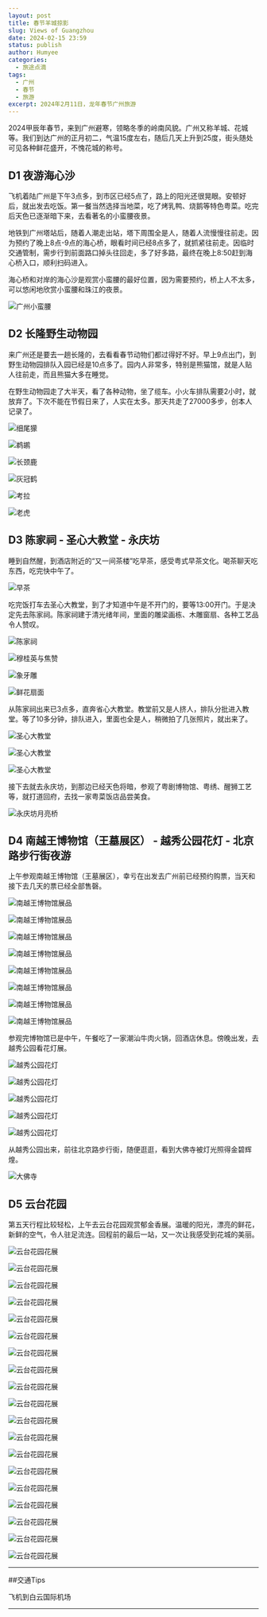 ```yaml
---
layout: post
title: 春节羊城掠影
slug: Views of Guangzhou
date: 2024-02-15 23:59
status: publish
author: Humyee
categories: 
  - 旅途点滴
tags: 
  - 广州
  - 春节
  - 旅游
excerpt: 2024年2月11日，龙年春节广州旅游
---
```


2024甲辰年春节，来到广州避寒，领略冬季的岭南风貌。广州又称羊城、花城等。我们到达广州的正月初二，气温15度左右，随后几天上升到25度，街头随处可见各种鲜花盛开，不愧花城的称号。

<h2>D1 夜游海心沙</h2>
飞机着陆广州是下午3点多，到市区已经5点了，路上的阳光还很晃眼。安顿好后，就出发去吃饭。第一餐当然选择当地菜，吃了烤乳鸭、烧鹅等特色粤菜。吃完后天色已逐渐暗下来，去看著名的小蛮腰夜景。

地铁到广州塔站后，随着人潮走出站，塔下周围全是人，随着人流慢慢往前走。因为预约了晚上8点-9点的海心桥，眼看时间已经8点多了，就抓紧往前走。因临时交通管制，需步行到前面路口掉头往回走，多了好多路，最终在晚上8:50赶到海心桥入口，顺利扫码进入。

海心桥和对岸的海心沙是观赏小蛮腰的最好位置，因为需要预约，桥上人不太多，可以悠闲地欣赏小蛮腰和珠江的夜景。

![广州小蛮腰](./images/20240211-guangzhou/guangzhou-01.jpg "广州小蛮腰")


<h2>D2 长隆野生动物园</h2>
来广州还是要去一趟长隆的，去看看春节动物们都过得好不好。早上9点出门，到野生动物园排队入园已经是10点多了。园内人非常多，特别是熊猫馆，就是人贴人往前走，而且熊猫大多在睡觉。

在野生动物园走了大半天，看了各种动物，坐了缆车。小火车排队需要2小时，就放弃了。下次不能在节假日来了，人实在太多。那天共走了27000多步，创本人记录了。

![细尾獴](./images/20240211-guangzhou/guangzhou-02.jpg "细尾獴")

![鹈鹕](./images/20240211-guangzhou/guangzhou-03.jpg "鹈鹕")

![长颈鹿](./images/20240211-guangzhou/guangzhou-04.jpg "长颈鹿")

![灰冠鹤](./images/20240211-guangzhou/guangzhou-05.jpg "灰冠鹤")

![考拉](./images/20240211-guangzhou/guangzhou-06.jpg "考拉")

![老虎](./images/20240211-guangzhou/guangzhou-07.jpg "老虎")


<h2>D3 陈家祠 - 圣心大教堂 - 永庆坊</h2>
睡到自然醒，到酒店附近的“又一间茶楼”吃早茶，感受粤式早茶文化。喝茶聊天吃东西，吃完快中午了。

![早茶](./images/20240211-guangzhou/guangzhou-08.jpg "早茶")


吃完饭打车去圣心大教堂，到了才知道中午是不开门的，要等13:00开门。于是决定先去陈家祠。陈家祠建于清光绪年间，里面的雕梁画栋、木雕窗扇、各种工艺品令人赞叹。

![陈家祠](./images/20240211-guangzhou/guangzhou-09.jpg "陈家祠")

![穆桂英与焦赞](./images/20240211-guangzhou/guangzhou-10.jpg "穆桂英与焦赞")

![象牙雕](./images/20240211-guangzhou/guangzhou-11.jpg "象牙雕")

![鲜花扇面](./images/20240211-guangzhou/guangzhou-12.jpg "鲜花扇面")


从陈家祠出来已3点多，直奔省心大教堂。教堂前又是人挤人，排队分批进入教堂。等了10多分钟，排队进入，里面也全是人，稍微拍了几张照片，就出来了。

![圣心大教堂](./images/20240211-guangzhou/guangzhou-40.jpg "圣心大教堂")

![圣心大教堂](./images/20240211-guangzhou/guangzhou-41.jpg "圣心大教堂")

![圣心大教堂](./images/20240211-guangzhou/guangzhou-42.jpg "圣心大教堂")


接下去就去永庆坊，到那边已经天色将暗，参观了粤剧博物馆、粤绣、醒狮工艺等，就打道回府，去找一家粤菜饭店品尝美食。

![永庆坊月亮桥](./images/20240211-guangzhou/guangzhou-51.jpg "永庆坊月亮桥")


<h2>D4 南越王博物馆（王墓展区） - 越秀公园花灯 - 北京路步行街夜游</h2>
上午参观南越王博物馆（王墓展区），幸亏在出发去广州前已经预约购票，当天和接下去几天的票已经全部售磬。

![南越王博物馆展品](./images/20240211-guangzhou/guangzhou-50.jpg "南越王博物馆展品")

![南越王博物馆展品](./images/20240211-guangzhou/guangzhou-43.jpg "南越王博物馆展品")

![南越王博物馆展品](./images/20240211-guangzhou/guangzhou-44.jpg "南越王博物馆展品")

![南越王博物馆展品](./images/20240211-guangzhou/guangzhou-45.jpg "南越王博物馆展品")

![南越王博物馆展品](./images/20240211-guangzhou/guangzhou-46.jpg "南越王博物馆展品")

![南越王博物馆展品](./images/20240211-guangzhou/guangzhou-47.jpg "南越王博物馆展品")

![南越王博物馆展品](./images/20240211-guangzhou/guangzhou-48.jpg "南越王博物馆展品")

![南越王博物馆展品](./images/20240211-guangzhou/guangzhou-49.jpg "南越王博物馆展品")


参观完博物馆已是中午，午餐吃了一家潮汕牛肉火锅，回酒店休息。傍晚出发，去越秀公园看花灯展。

![越秀公园花灯](./images/20240211-guangzhou/guangzhou-13.jpg "越秀公园花灯")

![越秀公园花灯](./images/20240211-guangzhou/guangzhou-14.jpg "越秀公园花灯")

![越秀公园花灯](./images/20240211-guangzhou/guangzhou-15.jpg "越秀公园花灯")

![越秀公园花灯](./images/20240211-guangzhou/guangzhou-52.jpg "越秀公园花灯")

![越秀公园花灯](./images/20240211-guangzhou/guangzhou-53.jpg "越秀公园花灯")


从越秀公园出来，前往北京路步行街，随便逛逛，看到大佛寺被灯光照得金碧辉煌。

![大佛寺](./images/20240211-guangzhou/guangzhou-54.jpg "大佛寺")


<h2>D5 云台花园</h2>
第五天行程比较轻松，上午去云台花园观赏郁金香展。温暖的阳光，漂亮的鲜花，新鲜的空气，令人驻足流连。回程前的最后一站，又一次让我感受到花城的美丽。

![云台花园花展](./images/20240211-guangzhou/guangzhou-16.jpg "云台花园花展")

![云台花园花展](./images/20240211-guangzhou/guangzhou-17.jpg "云台花园花展")

![云台花园花展](./images/20240211-guangzhou/guangzhou-18.jpg "云台花园花展")

![云台花园花展](./images/20240211-guangzhou/guangzhou-19.jpg "云台花园花展")

![云台花园花展](./images/20240211-guangzhou/guangzhou-20.jpg "云台花园花展")

![云台花园花展](./images/20240211-guangzhou/guangzhou-21.jpg "云台花园花展")

![云台花园花展](./images/20240211-guangzhou/guangzhou-22.jpg "云台花园花展")

![云台花园花展](./images/20240211-guangzhou/guangzhou-23.jpg "云台花园花展")

![云台花园花展](./images/20240211-guangzhou/guangzhou-24.jpg "云台花园花展")

![云台花园花展](./images/20240211-guangzhou/guangzhou-25.jpg "云台花园花展")

![云台花园花展](./images/20240211-guangzhou/guangzhou-26.jpg "云台花园花展")

![云台花园花展](./images/20240211-guangzhou/guangzhou-27.jpg "云台花园花展")

![云台花园花展](./images/20240211-guangzhou/guangzhou-28.jpg "云台花园花展")

![云台花园花展](./images/20240211-guangzhou/guangzhou-29.jpg "云台花园花展")

![云台花园花展](./images/20240211-guangzhou/guangzhou-30.jpg "云台花园花展")

![云台花园花展](./images/20240211-guangzhou/guangzhou-31.jpg "云台花园花展")

![云台花园花展](./images/20240211-guangzhou/guangzhou-32.jpg "云台花园花展")

![云台花园花展](./images/20240211-guangzhou/guangzhou-33.jpg "云台花园花展")

![云台花园花展](./images/20240211-guangzhou/guangzhou-34.jpg "云台花园花展")


---

##交通Tips

飞机到白云国际机场

---